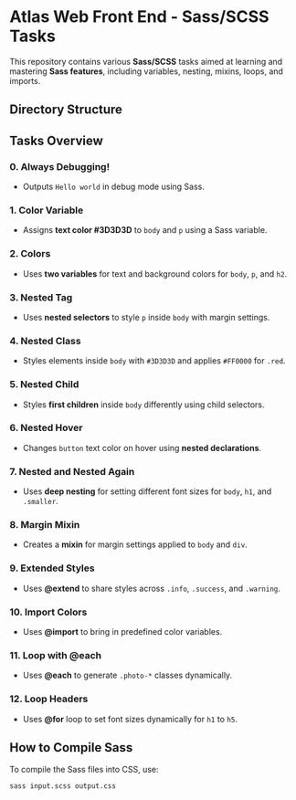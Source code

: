 # Atlas Web Front End - Sass/SCSS Tasks

This repository contains various **Sass/SCSS** tasks aimed at learning and mastering **Sass features**, including variables, nesting, mixins, loops, and imports.

## Directory Structure


## Tasks Overview

### 0. Always Debugging!  
- Outputs `Hello world` in debug mode using Sass.

### 1. Color Variable  
- Assigns **text color #3D3D3D** to `body` and `p` using a Sass variable.

### 2. Colors  
- Uses **two variables** for text and background colors for `body`, `p`, and `h2`.

### 3. Nested Tag  
- Uses **nested selectors** to style `p` inside `body` with margin settings.

### 4. Nested Class  
- Styles elements inside `body` with `#3D3D3D` and applies `#FF0000` for `.red`.

### 5. Nested Child  
- Styles **first children** inside `body` differently using child selectors.

### 6. Nested Hover  
- Changes `button` text color on hover using **nested declarations**.

### 7. Nested and Nested Again  
- Uses **deep nesting** for setting different font sizes for `body`, `h1`, and `.smaller`.

### 8. Margin Mixin  
- Creates a **mixin** for margin settings applied to `body` and `div`.

### 9. Extended Styles  
- Uses **@extend** to share styles across `.info`, `.success`, and `.warning`.

### 10. Import Colors  
- Uses **@import** to bring in predefined color variables.

### 11. Loop with @each  
- Uses **@each** to generate `.photo-*` classes dynamically.

### 12. Loop Headers  
- Uses **@for** loop to set font sizes dynamically for `h1` to `h5`.

## How to Compile Sass
To compile the Sass files into CSS, use:
```bash
sass input.scss output.css
